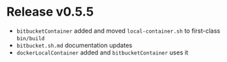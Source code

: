 # Release v0.5.5

- `bitbucketContainer` added and moved `local-container.sh` to first-class `bin/build`
- `bitbucket.sh.md` documentation updates
- `dockerLocalContainer` added and `bitbucketContainer` uses it
